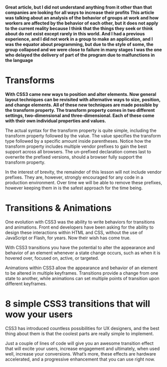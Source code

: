 **Great article, but I did not understand anything from it other than that companies are looking for all ways to increase their profits
This article was talking about an analysis of the behavior of groups at work and how workers are affected by the behavior of each other, but it does not apply to the current reality because I think that the things they seek or think about do not exist except rarely in this world.
And I had a previous experience, and I did not work in a group to make an application, and I was the equator about programming, but due to the style of some, the group collapsed and we were close to failure in many stages
I was the one who delayed the delivery of part of the program due to malfunctions in the language**

# Transforms

**With CSS3 came new ways to position and alter elements. Now general layout techniques can be revisited with alternative ways to size, position, and change elements. All of these new techniques are made possible by the transform property.
The transform property comes in two different settings, two-dimensional and three-dimensional. Each of these come with their own individual properties and values.**

The actual syntax for the transform property is quite simple, including the transform property followed by the value. The value specifies the transform type followed by a specific amount inside parentheses.
Notice how the transform property includes multiple vendor prefixes to gain the best support across all browsers. The un-prefixed declaration comes last to overwrite the prefixed versions, should a browser fully support the transform property.

In the interest of brevity, the remainder of this lesson will not include vendor prefixes. They are, however, strongly encouraged for any code in a production environment. Over time we will be able to remove these prefixes, however keeping them in is the safest approach for the time being.

# Transitions & Animations

One evolution with CSS3 was the ability to write behaviors for transitions and animations. Front end developers have been asking for the ability to design these interactions within HTML and CSS, without the use of JavaScript or Flash, for years. Now their wish has come true.

With CSS3 transitions you have the potential to alter the appearance and behavior of an element whenever a state change occurs, such as when it is hovered over, focused on, active, or targeted.

Animations within CSS3 allow the appearance and behavior of an element to be altered in multiple keyframes. Transitions provide a change from one state to another, while animations can set multiple points of transition upon different keyframes.

# 8 simple CSS3 transitions that will wow your users

CSS3 has introduced countless possibilities for UX designers, and the best thing about them is that the coolest parts are really simple to implement.

Just a couple of lines of code will give you an awesome transition effect that will excite your users, increase engagement and ultimately, when used well, increase your conversions. What’s more, these effects are hardware accelerated, and a progressive enhancement that you can use right now.
